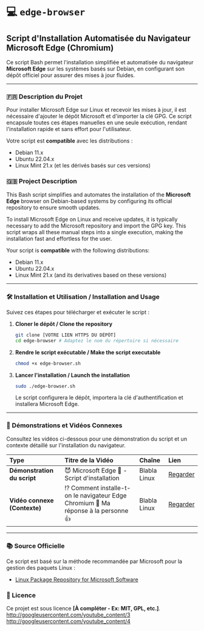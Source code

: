 # 💻 `edge-browser`

## Script d'Installation Automatisée du Navigateur Microsoft Edge (Chromium)

Ce script Bash permet l'installation simplifiée et automatisée du navigateur **Microsoft Edge** sur les systèmes basés sur Debian, en configurant son dépôt officiel pour assurer des mises à jour fluides.

-----

### 🇫🇷 Description du Projet

Pour installer Microsoft Edge sur Linux et recevoir les mises à jour, il est nécessaire d'ajouter le dépôt Microsoft et d'importer la clé GPG. Ce script encapsule toutes ces étapes manuelles en une seule exécution, rendant l'installation rapide et sans effort pour l'utilisateur.

Votre script est **compatible** avec les distributions :

  * Debian 11.x
  * Ubuntu 22.04.x
  * Linux Mint 21.x (et les dérivés basés sur ces versions)

### 🇬🇧 Project Description

This Bash script simplifies and automates the installation of the **Microsoft Edge** browser on Debian-based systems by configuring its official repository to ensure smooth updates.

To install Microsoft Edge on Linux and receive updates, it is typically necessary to add the Microsoft repository and import the GPG key. This script wraps all these manual steps into a single execution, making the installation fast and effortless for the user.

Your script is **compatible** with the following distributions:

  * Debian 11.x
  * Ubuntu 22.04.x
  * Linux Mint 21.x (and its derivatives based on these versions)

-----

### 🛠️ Installation et Utilisation / Installation and Usage

Suivez ces étapes pour télécharger et exécuter le script :

1.  **Cloner le dépôt / Clone the repository**

    ```bash
    git clone [VOTRE LIEN HTTPS DU DÉPÔT]
    cd edge-browser # Adaptez le nom du répertoire si nécessaire
    ```

2.  **Rendre le script exécutable / Make the script executable**

    ```bash
    chmod +x edge-browser.sh
    ```

3.  **Lancer l'installation / Launch the installation**

    ```bash
    sudo ./edge-browser.sh
    ```

    Le script configurera le dépôt, importera la clé d'authentification et installera Microsoft Edge.

-----

### 🎥 Démonstrations et Vidéos Connexes

Consultez les vidéos ci-dessous pour une démonstration du script et un contexte détaillé sur l'installation du navigateur.

| Type | Titre de la Vidéo | Chaîne | Lien |
| :--- | :--- | :--- | :--- |
| **Démonstration du script** | 😈 Microsoft Edge 🔱 - Script d'installation | Blabla Linux | [Regarder](http://www.youtube.com/watch?v=xI8mLSDFxgI) |
| **Vidéo connexe (Contexte)** | ⁉ Comment installe-t-on le navigateur Edge Chromium 🤔 Ma réponse à la personne 👍 | Blabla Linux | [Regarder](http://www.youtube.com/watch?v=-JEHxUsAWes) |

-----

### 📚 Source Officielle

Ce script est basé sur la méthode recommandée par Microsoft pour la gestion des paquets Linux :

  * [Linux Package Repository for Microsoft Software](https://docs.microsoft.com/en-us/windows-server/administration/linux-package-repository-for-microsoft-software)

### 📝 Licence

Ce projet est sous licence **[À compléter - Ex: MIT, GPL, etc.]**.
http://googleusercontent.com/youtube_content/3 http://googleusercontent.com/youtube_content/4
